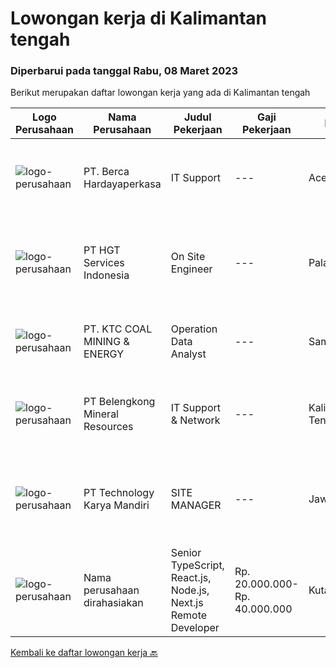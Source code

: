 
  # Lowongan kerja di Kalimantan tengah

  ### Diperbarui pada tanggal Rabu, 08 Maret 2023

  Berikut merupakan daftar lowongan kerja yang ada di Kalimantan tengah

  |Logo Perusahaan | Nama Perusahaan | Judul Pekerjaan | Gaji Pekerjaan | Lokasi | Deskripsi | Tanggal diunggah | Pranala |
  | -------------- | --------------- | --------------- | --------- | --------- | -------------- | ------- | ----------- |
  |![logo-perusahaan](https://image-service-cdn.seek.com.au/6a76252207cfed561e664c874d4631f4aefd8409/ee4dce1061f3f616224767ad58cb2fc751b8d2dc)|PT. Berca Hardayaperkasa|IT Support|---|Aceh|Responsibilities: Analyzing, troubleshooting, and installation to several areas including desktop hardware, operating systems (Windows 7/8/10),...|Senin, 27 Februari 2023|https://www.jobstreet.co.id/id/job/it-support-4240563?token=0~ef87883a-cbfa-41a9-a5c5-700050985761&sectionRank=1&jobId=jobstreet-id-job-4240563|
|![logo-perusahaan](https://image-service-cdn.seek.com.au/772ed3a5c6c0da4b2a348dbfafd455329a8e18e7/ee4dce1061f3f616224767ad58cb2fc751b8d2dc)|PT HGT Services Indonesia|On Site Engineer|---|Palangkaraya|URAIAN PEKERJAAN : Melakukan site survey/asset management, yaitu melakukan pendataan perangkat Melakukan preventive maintenance, yaitu melakukan...|Rabu, 22 Februari 2023|https://www.jobstreet.co.id/id/job/on-site-engineer-4223116?token=0~ef87883a-cbfa-41a9-a5c5-700050985761&sectionRank=2&jobId=jobstreet-id-job-4223116|
|![logo-perusahaan](https://image-service-cdn.seek.com.au/5cb0c40fbccc1832140df8a9707f6fcac95e7344/ee4dce1061f3f616224767ad58cb2fc751b8d2dc)|PT. KTC COAL MINING & ENERGY|Operation Data Analyst|---|Samarinda|Job Description: Coordinating collection and consolidating of data Conduct data cleaning and vetting, check and verify data to ensure data input is...|Rabu, 22 Februari 2023|https://www.jobstreet.co.id/id/job/operation-data-analyst-4235236?token=0~ef87883a-cbfa-41a9-a5c5-700050985761&sectionRank=3&jobId=jobstreet-id-job-4235236|
|![logo-perusahaan](https://image-service-cdn.seek.com.au/14ed12ac0ff1a56e722f9787eb124362c569f00f/ee4dce1061f3f616224767ad58cb2fc751b8d2dc)|PT Belengkong Mineral Resources|IT Support & Network|---|Kalimantan Tengah|Kualifikasi: Pendidikan minimal S1 Teknik Komputer/Sistem Informasi/Teknik Informatika Usia maksimal 28 tahun Pengalaman minimal 2 tahun untuk posisi...|Rabu, 15 Februari 2023|https://www.jobstreet.co.id/id/job/it-support-network-4225526?token=0~ef87883a-cbfa-41a9-a5c5-700050985761&sectionRank=4&jobId=jobstreet-id-job-4225526|
|![logo-perusahaan](https://image-service-cdn.seek.com.au/298db24b0edf055238688676514e023ea85e2237/ee4dce1061f3f616224767ad58cb2fc751b8d2dc)|PT Technology Karya Mandiri|SITE MANAGER|---|Jawa Timur|SITE MANAGERPROJECT TELEKOMUNIKASI Persyaratan Khusus:  Pendidikan minimal SMU / SMK sederajat. Diutamakan memiliki pengalaman dalam pekerjaan proyek...|Selasa, 14 Februari 2023|https://www.jobstreet.co.id/id/job/site-manager-4225258?token=0~ef87883a-cbfa-41a9-a5c5-700050985761&sectionRank=5&jobId=jobstreet-id-job-4225258|
|![logo-perusahaan](https://i.ibb.co/sqvTCh9/112815900-stock-vector-no-image-available-icon-flat-vector.webp)|Nama perusahaan dirahasiakan|Senior TypeScript, React.js, Node.js, Next.js Remote Developer|Rp. 20.000.000-Rp. 40.000.000|Kuta|The RoleAs a senior developer, you’ll be part of a delivery team made up of a Tech Lead, Product Manager, and other senior developers. For some...|Jumat, 10 Februari 2023|https://www.jobstreet.co.id/id/job/senior-typescript-react.js-node.js-next.js-remote-developer-4220820?token=0~ef87883a-cbfa-41a9-a5c5-700050985761&sectionRank=6&jobId=jobstreet-id-job-4220820|


  [Kembali ke daftar lowongan kerja 🔙](../README.md#daftar-lowongan-kerja)
  